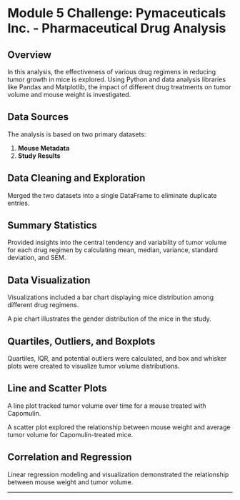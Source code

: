 # Module 5 Challenge: Pymaceuticals Inc. - Pharmaceutical Drug Analysis

## Overview

In this analysis, the effectiveness of various drug regimens in reducing tumor growth in mice is explored. Using Python and data analysis libraries like Pandas and Matplotlib, the impact of different drug treatments on tumor volume and mouse weight is investigated. 

## Data Sources

The analysis is based on two primary datasets:

1. **Mouse Metadata**
2. **Study Results**

## Data Cleaning and Exploration

Merged the two datasets into a single DataFrame to eliminate duplicate entries.

## Summary Statistics

Provided insights into the central tendency and variability of tumor volume for each drug regimen by calculating mean, median, variance, standard deviation, and SEM.

## Data Visualization

Visualizations included a bar chart displaying mice distribution among different drug regimens.

A pie chart illustrates the gender distribution of the mice in the study.

## Quartiles, Outliers, and Boxplots

Quartiles, IQR, and potential outliers were calculated, and box and whisker plots were created to visualize tumor volume distributions.

## Line and Scatter Plots

A line plot tracked tumor volume over time for a mouse treated with Capomulin.

A scatter plot explored the relationship between mouse weight and average tumor volume for Capomulin-treated mice.

## Correlation and Regression

Linear regression modeling and visualization demonstrated the relationship between mouse weight and tumor volume.
___________________________________________



